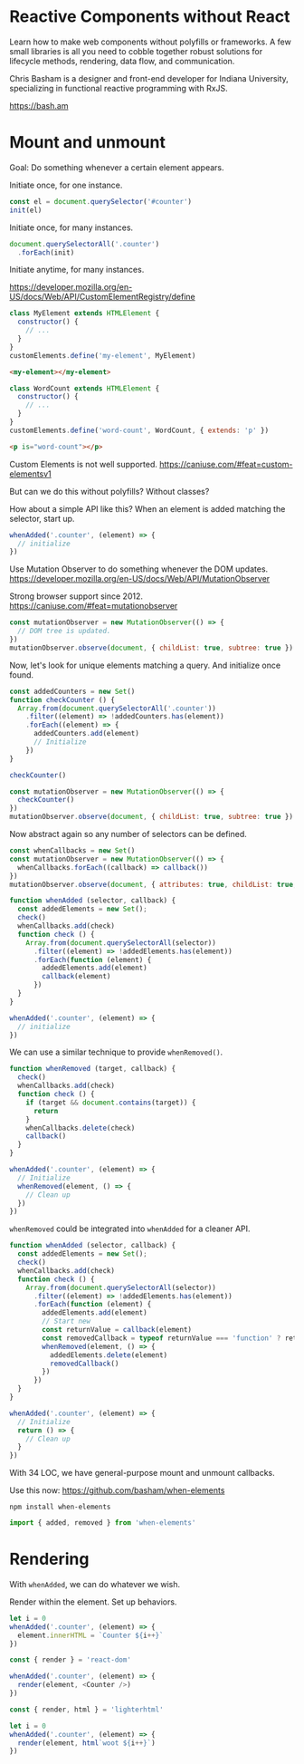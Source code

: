 # Reactive Components without React

Learn how to make web components without polyfills or frameworks. A few small libraries is all you need to cobble together robust solutions for lifecycle methods, rendering, data flow, and communication.

Chris Basham is a designer and front-end developer for Indiana University, specializing in functional reactive programming with RxJS.

https://bash.am

# Mount and unmount

Goal: Do something whenever a certain element appears.

Initiate once, for one instance.

```js
const el = document.querySelector('#counter')
init(el)
```

Initiate once, for many instances.

```js
document.querySelectorAll('.counter')
  .forEach(init)
```

Initiate anytime, for many instances.

https://developer.mozilla.org/en-US/docs/Web/API/CustomElementRegistry/define

```js
class MyElement extends HTMLElement {
  constructor() {
    // ...
  }
}
customElements.define('my-element', MyElement)
```

```html
<my-element></my-element>
```

```js
class WordCount extends HTMLElement {
  constructor() {
    // ...
  }
}
customElements.define('word-count', WordCount, { extends: 'p' })
```

```html
<p is="word-count"></p>
```

Custom Elements is not well supported.
https://caniuse.com/#feat=custom-elementsv1

But can we do this without polyfills?
Without classes?

How about a simple API like this?
When an element is added matching the selector, start up.

```js
whenAdded('.counter', (element) => {
  // initialize
})
```

Use Mutation Observer to do something whenever the DOM updates.
https://developer.mozilla.org/en-US/docs/Web/API/MutationObserver

Strong browser support since 2012.
https://caniuse.com/#feat=mutationobserver

```js
const mutationObserver = new MutationObserver(() => {
  // DOM tree is updated.
})
mutationObserver.observe(document, { childList: true, subtree: true })
```

Now, let's look for unique elements matching a query.
And initialize once found.

```js
const addedCounters = new Set()
function checkCounter () {
  Array.from(document.querySelectorAll('.counter'))
    .filter((element) => !addedCounters.has(element))
    .forEach((element) => {
      addedCounters.add(element)
      // Initialize
    })
}

checkCounter()

const mutationObserver = new MutationObserver(() => {
  checkCounter()
})
mutationObserver.observe(document, { childList: true, subtree: true })
```

Now abstract again so any number of selectors can be defined.

```js
const whenCallbacks = new Set()
const mutationObserver = new MutationObserver(() => {
  whenCallbacks.forEach((callback) => callback())
})
mutationObserver.observe(document, { attributes: true, childList: true, subtree: true })

function whenAdded (selector, callback) {
  const addedElements = new Set();
  check()
  whenCallbacks.add(check)
  function check () {
    Array.from(document.querySelectorAll(selector))
      .filter((element) => !addedElements.has(element))
      .forEach(function (element) {
        addedElements.add(element)
        callback(element)
      })
  }
}

whenAdded('.counter', (element) => {
  // initialize
})
```

We can use a similar technique to provide `whenRemoved()`.

```js
function whenRemoved (target, callback) {
  check()
  whenCallbacks.add(check)
  function check () {
    if (target && document.contains(target)) {
      return
    }
    whenCallbacks.delete(check)
    callback()
  }
}

whenAdded('.counter', (element) => {
  // Initialize
  whenRemoved(element, () => {
    // Clean up
  })
})
```

`whenRemoved` could be integrated into `whenAdded` for a cleaner API.

```js
function whenAdded (selector, callback) {
  const addedElements = new Set();
  check()
  whenCallbacks.add(check)
  function check () {
    Array.from(document.querySelectorAll(selector))
      .filter((element) => !addedElements.has(element))
      .forEach(function (element) {
        addedElements.add(element)
        // Start new
        const returnValue = callback(element)
        const removedCallback = typeof returnValue === 'function' ? returnValue : () => {}
        whenRemoved(element, () => {
          addedElements.delete(element)
          removedCallback()
        })
      })
  }
}

whenAdded('.counter', (element) => {
  // Initialize
  return () => {
    // Clean up
  }
})
```

With 34 LOC, we have general-purpose mount and unmount callbacks.

Use this now:
https://github.com/basham/when-elements

```
npm install when-elements
```

```js
import { added, removed } from 'when-elements'
```

# Rendering

With `whenAdded`, we can do whatever we wish.

Render within the element.
Set up behaviors.

```js
let i = 0
whenAdded('.counter', (element) => {
  element.innerHTML = `Counter ${i++}`
})
```

```js
const { render } = 'react-dom'

whenAdded('.counter', (element) => {
  render(element, <Counter />)
})
```

```js
const { render, html } = 'lighterhtml'

let i = 0
whenAdded('.counter', (element) => {
  render(element, html`woot ${i++}`)
})
```